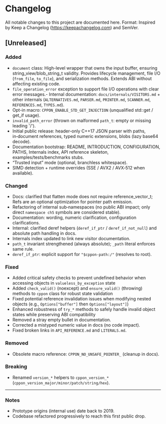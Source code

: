 # Changelog

All notable changes to this project are documented here.
Format: Inspired by Keep a Changelog (https://keepachangelog.com) and SemVer.

## [Unreleased]

### Added
- `document` class: High-level wrapper that owns the input buffer, ensuring string_view/blob_string_t validity. Provides lifecycle management, file I/O (`from_file`, `to_file`), and serialization methods. Extends ABI without affecting existing code.
- `file_operation_error` exception to support file I/O operations with clear error messages.- Internal documentation: `docs/internals/VISITORS.md` + other internals (`ALTERNATIVES.md`, `PARSER.md`, `PRINTER.md`, `SCANNER.md`, `REFERENCES.md`, `TYPES.md`).
- Opt-in macro: `CPPON_ENABLE_STD_GET_INJECTION` (unqualified std::get / get_if usage).
- `invalid_path_error` (thrown on malformed `path_t`: empty or missing leading '/').
- Initial public release: header-only C++17 JSON parser with paths, in‑document references, typed numeric extensions, blobs (lazy base64 decode).
- Documentation bootstrap: README, INTRODUCTION, CONFIGURATION, PATHS, Internals index, API reference skeleton, examples/tests/benchmarks stubs.
- “Trusted input” mode (optional, branchless whitespace).
- SIMD detection + runtime overrides (SSE / AVX2 / AVX‑512 when available).

### Changed
- Docs: clarified that flatten mode does not require reference_vector_t; Refs are an optional optimization for pointer path emission.
- Refactoring of internal sub‑namespaces (no public ABI impact; only direct `namespace ch5` symbols are considered stable).
- Documentation: wording, numeric clarification, configuration clarifications.
- Internal: clarified deref helpers (`deref_if_ptr` / `deref_if_not_null`) and absolute path handling in docs.
- Internals index updated to link new visitor documentation.
- `path_t` invariant strengthened (always absolute); `_path` literal enforces same rule.
- `deref_if_ptr`: explicit support for `"$cppon-path:/"` (resolves to root).

### Fixed
- Added critical safety checks to prevent undefined behavior when accessing objects in `valueless_by_exception` state
- Added `check_valid()` (noexcept) and `ensure_valid()` (throwing) methods to `cppon` class for robust state validation
- Fixed potential reference invalidation issues when modifying nested objects (e.g., `Options["buffer"]` then `Options["layout"]`)
- Enhanced robustness of `try_*` methods to safely handle invalid object states while preserving ABI compatibility
- Removed a stray empty bullet in documentation.
- Corrected a mistyped numeric value in docs (no code impact).
- Fixed broken links in `API_REFERENCE.md` and `LITERALS.md`.

### Removed
- Obsolete macro reference: `CPPON_NO_UNSAFE_POINTER_` (cleanup in docs).

### Breaking
- Renamed `version_*` helpers to `cppon_version_*` (`cppon_version_major/minor/patch/string/hex`).

---

### Notes

- Prototype origins (internal use) date back to 2019.
- Codebase refactored progressively to reach this first public drop.
